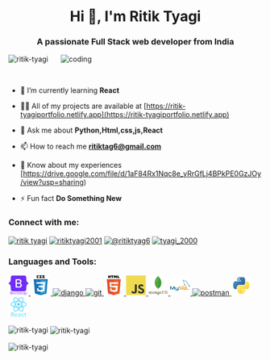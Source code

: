 <h1 align="center">Hi 👋, I'm Ritik Tyagi</h1>

<h3 align="center">A passionate Full Stack web developer from India</h3>
<img align="right" alt="coding" width="400"src=https://cdn.dribbble.com/users/1059583/screenshots/4171367/coding-freak.gif>

<p align="left"> <img src="https://komarev.com/ghpvc/?username=ritik-tyagi&label=Profile%20views&color=0e75b6&style=flat" alt="ritik-tyagi" /> </p>

<p align="left"> <a href="https://twitter.com/" target="blank"><img src="https://img.shields.io/twitter/follow/?logo=twitter&style=for-the-badge" alt="" /></a> </p>

- 🌱 I’m currently learning **React**

- 👨‍💻 All of my projects are available at [https://ritik-tyagiportfolio.netlify.app](https://ritik-tyagiportfolio.netlify.app)

- 💬 Ask me about **Python,Html,css,js,React**

- 📫 How to reach me **ritiktag6@gmail.com**

- 📄 Know about my experiences [https://drive.google.com/file/d/1aF84Rx1Nqc8e_yRrGfLj4BPkPE0GzJOy/view?usp=sharing)

- ⚡ Fun fact **Do Something New**

<h3 align="left">Connect with me:</h3>
<p align="left">
<a href="https://codepen.io/ritik tyagi" target="blank"><img align="center" src="https://raw.githubusercontent.com/rahuldkjain/github-profile-readme-generator/master/src/images/icons/Social/codepen.svg" alt="ritik tyagi" height="30" width="40" /></a>
<a href="https://linkedin.com/in/ritiktyagi2001" target="blank"><img align="center" src="https://raw.githubusercontent.com/rahuldkjain/github-profile-readme-generator/master/src/images/icons/Social/linked-in-alt.svg" alt="ritiktyagi2001" height="30" width="40" /></a>
<a href="https://www.hackerrank.com/@ritiktyag6" target="blank"><img align="center" src="https://raw.githubusercontent.com/rahuldkjain/github-profile-readme-generator/master/src/images/icons/Social/hackerrank.svg" alt="@ritiktyag6" height="30" width="40" /></a>
<a href="https://www.leetcode.com/tyagi_2000" target="blank"><img align="center" src="https://raw.githubusercontent.com/rahuldkjain/github-profile-readme-generator/master/src/images/icons/Social/leet-code.svg" alt="tyagi_2000" height="30" width="40" /></a>
</p>

<h3 align="left">Languages and Tools:</h3>
<p align="left"> <a href="https://getbootstrap.com" target="_blank" rel="noreferrer"> <img src="https://raw.githubusercontent.com/devicons/devicon/master/icons/bootstrap/bootstrap-plain-wordmark.svg" alt="bootstrap" width="40" height="40"/> </a> <a href="https://www.w3schools.com/css/" target="_blank" rel="noreferrer"> <img src="https://raw.githubusercontent.com/devicons/devicon/master/icons/css3/css3-original-wordmark.svg" alt="css3" width="40" height="40"/> </a> <a href="https://www.djangoproject.com/" target="_blank" rel="noreferrer"> <img src="https://cdn.worldvectorlogo.com/logos/django.svg" alt="django" width="40" height="40"/> </a> <a href="https://git-scm.com/" target="_blank" rel="noreferrer"> <img src="https://www.vectorlogo.zone/logos/git-scm/git-scm-icon.svg" alt="git" width="40" height="40"/> </a> <a href="https://www.w3.org/html/" target="_blank" rel="noreferrer"> <img src="https://raw.githubusercontent.com/devicons/devicon/master/icons/html5/html5-original-wordmark.svg" alt="html5" width="40" height="40"/> </a> <a href="https://developer.mozilla.org/en-US/docs/Web/JavaScript" target="_blank" rel="noreferrer"> <img src="https://raw.githubusercontent.com/devicons/devicon/master/icons/javascript/javascript-original.svg" alt="javascript" width="40" height="40"/> </a> <a href="https://www.mongodb.com/" target="_blank" rel="noreferrer"> <img src="https://raw.githubusercontent.com/devicons/devicon/master/icons/mongodb/mongodb-original-wordmark.svg" alt="mongodb" width="40" height="40"/> </a> <a href="https://www.mysql.com/" target="_blank" rel="noreferrer"> <img src="https://raw.githubusercontent.com/devicons/devicon/master/icons/mysql/mysql-original-wordmark.svg" alt="mysql" width="40" height="40"/> </a> <a href="https://postman.com" target="_blank" rel="noreferrer"> <img src="https://www.vectorlogo.zone/logos/getpostman/getpostman-icon.svg" alt="postman" width="40" height="40"/> </a> <a href="https://www.python.org" target="_blank" rel="noreferrer"> <img src="https://raw.githubusercontent.com/devicons/devicon/master/icons/python/python-original.svg" alt="python" width="40" height="40"/> </a> <a href="https://reactjs.org/" target="_blank" rel="noreferrer"> <img src="https://raw.githubusercontent.com/devicons/devicon/master/icons/react/react-original-wordmark.svg" alt="react" width="40" height="40"/> </a> </p>

<p><img align="left" src="https://github-readme-stats.vercel.app/api/top-langs?username=ritik-tyagi&show_icons=true&locale=en&layout=compact" alt="ritik-tyagi" /></p>

<p>&nbsp;<img align="center" src="https://github-readme-stats.vercel.app/api?username=ritik-tyagi&show_icons=true&locale=en" alt="ritik-tyagi" /></p>

<p><img align="center" src="https://github-readme-streak-stats.herokuapp.com/?user=ritik-tyagi&" alt="ritik-tyagi" /></p>
